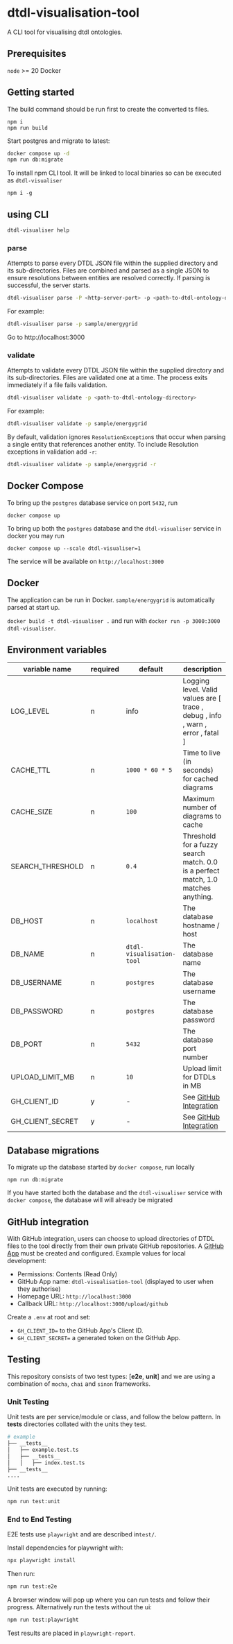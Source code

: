# dtdl-visualisation-tool

A CLI tool for visualising dtdl ontologies.

## Prerequisites

`node` >= 20
Docker

## Getting started

The build command should be run first to create the converted ts files.

```shell
npm i
npm run build
```

Start postgres and migrate to latest:

```sh
docker compose up -d
npm run db:migrate
```

To install npm CLI tool. It will be linked to local binaries so can be executed as `dtdl-visualiser`

```shell
npm i -g
```

## using CLI

```sh
dtdl-visualiser help
```

### parse

Attempts to parse every DTDL JSON file within the supplied directory and its sub-directories. Files are combined and parsed as a single JSON to ensure resolutions between entities are resolved correctly. If parsing is successful, the server starts.

```sh
dtdl-visualiser parse -P <http-server-port> -p <path-to-dtdl-ontology-directory>
```

For example:

```sh
dtdl-visualiser parse -p sample/energygrid
```

Go to http://localhost:3000

### validate

Attempts to validate every DTDL JSON file within the supplied directory and its sub-directories. Files are validated one at a time. The process exits immediately if a file fails validation.

```sh
dtdl-visualiser validate -p <path-to-dtdl-ontology-directory>
```

For example:

```sh
dtdl-visualiser validate -p sample/energygrid
```

By default, validation ignores `ResolutionException`s that occur when parsing a single entity that references another entity. To include Resolution exceptions in validation add `-r`:

```sh
dtdl-visualiser validate -p sample/energygrid -r
```

## Docker Compose

To bring up the `postgres` database service on port `5432`, run

```
docker compose up
```

To bring up both the `postgres` database and the `dtdl-visualiser` service in docker you may run

```
docker compose up --scale dtdl-visualiser=1
```

The service will be available on `http://localhost:3000`

## Docker

The application can be run in Docker. `sample/energygrid` is automatically parsed at start up.

`docker build -t dtdl-visualiser .` and run with `docker run -p 3000:3000 dtdl-visualiser`.

## Environment variables

| variable name    | required | default                   | description                                                                       |
| ---------------- | -------- | ------------------------- | --------------------------------------------------------------------------------- |
| LOG_LEVEL        | n        | info                      | Logging level. Valid values are [ trace , debug , info , warn , error , fatal ]   |
| CACHE_TTL        | n        | `1000 * 60 * 5`           | Time to live (in seconds) for cached diagrams                                     |
| CACHE_SIZE       | n        | `100`                     | Maximum number of diagrams to cache                                               |
| SEARCH_THRESHOLD | n        | `0.4`                     | Threshold for a fuzzy search match. 0.0 is a perfect match, 1.0 matches anything. |
| DB_HOST          | n        | `localhost`               | The database hostname / host                                                      |
| DB_NAME          | n        | `dtdl-visualisation-tool` | The database name                                                                 |
| DB_USERNAME      | n        | `postgres`                | The database username                                                             |
| DB_PASSWORD      | n        | `postgres`                | The database password                                                             |
| DB_PORT          | n        | `5432`                    | The database port number                                                          |
| UPLOAD_LIMIT_MB  | n        | `10`                      | Upload limit for DTDLs in MB                                                      |
| GH_CLIENT_ID     | y        | -                         | See [GitHub Integration](#github-integration)                                     |
| GH_CLIENT_SECRET | y        | -                         | See [GitHub Integration](#github-integration)                                     |

## Database migrations

To migrate up the database started by `docker compose`, run locally

```
npm run db:migrate
```

If you have started both the database and the `dtdl-visualiser` service with `docker compose`, the database will will already be migrated

## GitHub integration

With GitHub integration, users can choose to upload directories of DTDL files to the tool directly from their own private GitHub repositories. A [GitHub App](https://github.com/settings/apps) must be created and configured. Example values for local development:

- Permissions: Contents (Read Only)
- GitHub App name: `dtdl-visualisation-tool` (displayed to user when they authorise)
- Homepage URL: `http://localhost:3000`
- Callback URL: `http://localhost:3000/upload/github`

Create a `.env` at root and set:

- `GH_CLIENT_ID=` to the GitHub App's Client ID.
- `GH_CLIENT_SECRET=` a generated token on the GitHub App.

## Testing

This repository consists of two test types: [**e2e**, **unit**] and we are using a combination of `mocha`, `chai` and `sinon` frameworks.

### Unit Testing

Unit tests are per service/module or class, and follow the below pattern. In **tests** directories collated with the units they test.

```sh
# example
├── __tests__
│   ├── example.test.ts
│   ├── __tests__
│   │   ├── index.test.ts
├── __tests__
....
```

Unit tests are executed by running:

```sh
npm run test:unit
```

### End to End Testing

E2E tests use `playwright` and are described in`test/`.

Install dependencies for playwright with:

```sh
npx playwright install
```

Then run:

```sh
npm run test:e2e
```

A browser window will pop up where you can run tests and follow their progress. Alternatively run the tests without the ui:

```sh
npm run test:playwright
```

Test results are placed in `playwright-report`.
